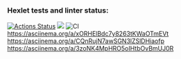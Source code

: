 ### Hexlet tests and linter status:
[![Actions Status](https://github.com/Arcady555/java-project-lvl1/workflows/hexlet-check/badge.svg)](https://github.com/Arcady555/java-project-lvl1/actions)
<a href="https://codeclimate.com/github/codeclimate/codeclimate/maintainability"><img src="https://api.codeclimate.com/v1/badges/a99a88d28ad37a79dbf6/maintainability" /></a>
![CI](https://github.com/Arcady555/java-project-lvl1/actions/workflows/blank.yml/badge.svg)
https://asciinema.org/a/xORHElBdc7y8263tKWaOTmEVt
https://asciinema.org/a/CQnRujN7awSGN3lZSlDHiaofp
https://asciinema.org/a/3zoNK4MpHRO5oIHtbOvBmUJ0R
